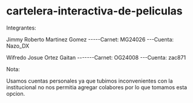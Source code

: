 # cartelera-interactiva-de-peliculas

Integrantes:

Jimmy Roberto Martinez Gomez -----Carnet: MG24026 ---Cuenta: Nazo_DX

Wifredo Josue Ortez Gaitan -------Carnet: OG24008 ---Cuenta: zac871

Nota:

Usamos cuentas personales ya que tubimos inconvenientes con la institucional no nos permitia agregar colabores por lo que tomamos esta opcion.

